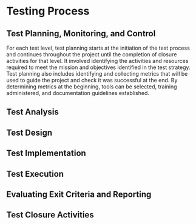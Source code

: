 # Testing Process

## Test Planning, Monitoring, and Control

For each test level, test planning starts at the initiation of the test process and continues throughout the project until the completion of closure activities for that level. It involved identifying the activities and resources required to meet the mission and objectives identified in the test strategy. Test planning also includes identifying and collecting metrics that will be used to guide the project and check it was successful at the end. By determining metrics at the beginning, tools can be selected, training administered, and documentation guidelines established.

## Test Analysis

## Test Design

## Test Implementation

## Test Execution

## Evaluating Exit Criteria and Reporting

## Test Closure Activities
